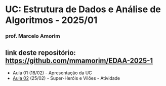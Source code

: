 # UC: Estrutura de Dados e Análise de Algoritmos - 2025/01
### prof. Marcelo Amorim

## link deste repositório: https://github.com/mmamorim/EDAA-2025-1

* Aula 01 (18/02) - Apresentação da UC
* [Aula 02](./Aula02-25Fev/) (25/02) - Super-Heróis e Vilões - Atividade 

